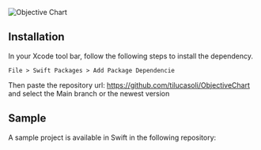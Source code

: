 ![Objective Chart](https://user-images.githubusercontent.com/62367544/127322215-bc1e1a9f-ffd6-49cc-b0b7-248d4da149fd.png)

## Installation

In your Xcode tool bar, follow the following steps to install the dependency.
```path
File > Swift Packages > Add Package Dependencie
```

Then paste the repository url:
https://github.com/tilucasoli/ObjectiveChart and select the Main branch or the newest version

## Sample

A sample project is available in Swift in the following repository: 

